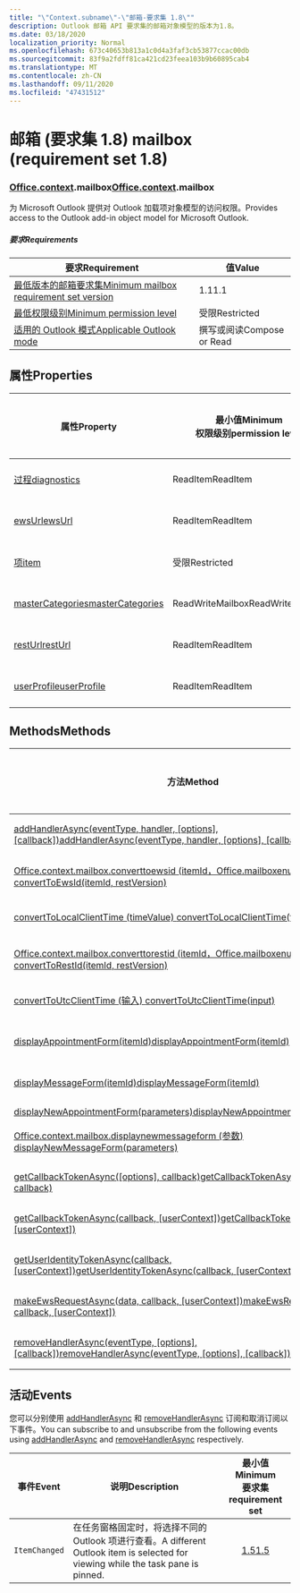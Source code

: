 ```yaml
---
title: "\"Context.subname\"-\"邮箱-要求集 1.8\""
description: Outlook 邮箱 API 要求集的邮箱对象模型的版本为1.8。
ms.date: 03/18/2020
localization_priority: Normal
ms.openlocfilehash: 673c40653b813a1c0d4a3faf3cb53877ccac00db
ms.sourcegitcommit: 83f9a2fdff81ca421cd23feea103b9b60895cab4
ms.translationtype: MT
ms.contentlocale: zh-CN
ms.lasthandoff: 09/11/2020
ms.locfileid: "47431512"
---
```

# <a name="mailbox-requirement-set-18"></a><span data-ttu-id="0edae-103">邮箱 (要求集 1.8) </span><span class="sxs-lookup"><span data-stu-id="0edae-103">mailbox (requirement set 1.8)</span></span>

### <a name="officecontextmailbox"></a><span data-ttu-id="0edae-104">[Office](office.md)[.context](office.context.md).mailbox</span><span class="sxs-lookup"><span data-stu-id="0edae-104">[Office](office.md)[.context](office.context.md).mailbox</span></span>

<span data-ttu-id="0edae-105">为 Microsoft Outlook 提供对 Outlook 加载项对象模型的访问权限。</span><span class="sxs-lookup"><span data-stu-id="0edae-105">Provides access to the Outlook add-in object model for Microsoft Outlook.</span></span>

##### <a name="requirements"></a><span data-ttu-id="0edae-106">要求</span><span class="sxs-lookup"><span data-stu-id="0edae-106">Requirements</span></span>

|<span data-ttu-id="0edae-107">要求</span><span class="sxs-lookup"><span data-stu-id="0edae-107">Requirement</span></span>| <span data-ttu-id="0edae-108">值</span><span class="sxs-lookup"><span data-stu-id="0edae-108">Value</span></span>|
|---|---|
|[<span data-ttu-id="0edae-109">最低版本的邮箱要求集</span><span class="sxs-lookup"><span data-stu-id="0edae-109">Minimum mailbox requirement set version</span></span>](../../requirement-sets/outlook-api-requirement-sets.md)| <span data-ttu-id="0edae-110">1.1</span><span class="sxs-lookup"><span data-stu-id="0edae-110">1.1</span></span>|
|[<span data-ttu-id="0edae-111">最低权限级别</span><span class="sxs-lookup"><span data-stu-id="0edae-111">Minimum permission level</span></span>](../../../outlook/understanding-outlook-add-in-permissions.md)| <span data-ttu-id="0edae-112">受限</span><span class="sxs-lookup"><span data-stu-id="0edae-112">Restricted</span></span>|
|[<span data-ttu-id="0edae-113">适用的 Outlook 模式</span><span class="sxs-lookup"><span data-stu-id="0edae-113">Applicable Outlook mode</span></span>](../../../outlook/outlook-add-ins-overview.md#extension-points)| <span data-ttu-id="0edae-114">撰写或阅读</span><span class="sxs-lookup"><span data-stu-id="0edae-114">Compose or Read</span></span>|

## <a name="properties"></a><span data-ttu-id="0edae-115">属性</span><span class="sxs-lookup"><span data-stu-id="0edae-115">Properties</span></span>

| <span data-ttu-id="0edae-116">属性</span><span class="sxs-lookup"><span data-stu-id="0edae-116">Property</span></span> | <span data-ttu-id="0edae-117">最小值</span><span class="sxs-lookup"><span data-stu-id="0edae-117">Minimum</span></span><br><span data-ttu-id="0edae-118">权限级别</span><span class="sxs-lookup"><span data-stu-id="0edae-118">permission level</span></span> | <span data-ttu-id="0edae-119">型号</span><span class="sxs-lookup"><span data-stu-id="0edae-119">Modes</span></span> | <span data-ttu-id="0edae-120">返回类型</span><span class="sxs-lookup"><span data-stu-id="0edae-120">Return type</span></span> | <span data-ttu-id="0edae-121">最小值</span><span class="sxs-lookup"><span data-stu-id="0edae-121">Minimum</span></span><br><span data-ttu-id="0edae-122">要求集</span><span class="sxs-lookup"><span data-stu-id="0edae-122">requirement set</span></span> |
|---|---|---|---|:---:|
| [<span data-ttu-id="0edae-123">过程</span><span class="sxs-lookup"><span data-stu-id="0edae-123">diagnostics</span></span>](/javascript/api/outlook/office.mailbox?view=outlook-js-1.8&preserve-view=true#diagnostics) | <span data-ttu-id="0edae-124">ReadItem</span><span class="sxs-lookup"><span data-stu-id="0edae-124">ReadItem</span></span> | <span data-ttu-id="0edae-125">撰写</span><span class="sxs-lookup"><span data-stu-id="0edae-125">Compose</span></span><br><span data-ttu-id="0edae-126">阅读</span><span class="sxs-lookup"><span data-stu-id="0edae-126">Read</span></span> | [<span data-ttu-id="0edae-127">Diagnostics</span><span class="sxs-lookup"><span data-stu-id="0edae-127">Diagnostics</span></span>](/javascript/api/outlook/office.diagnostics?view=outlook-js-1.8&preserve-view=true) | [<span data-ttu-id="0edae-128">1.1</span><span class="sxs-lookup"><span data-stu-id="0edae-128">1.1</span></span>](../requirement-set-1.1/outlook-requirement-set-1.1.md) |
| [<span data-ttu-id="0edae-129">ewsUrl</span><span class="sxs-lookup"><span data-stu-id="0edae-129">ewsUrl</span></span>](/javascript/api/outlook/office.mailbox?view=outlook-js-1.8&preserve-view=true#ewsurl) | <span data-ttu-id="0edae-130">ReadItem</span><span class="sxs-lookup"><span data-stu-id="0edae-130">ReadItem</span></span> | <span data-ttu-id="0edae-131">撰写</span><span class="sxs-lookup"><span data-stu-id="0edae-131">Compose</span></span><br><span data-ttu-id="0edae-132">阅读</span><span class="sxs-lookup"><span data-stu-id="0edae-132">Read</span></span> | <span data-ttu-id="0edae-133">String</span><span class="sxs-lookup"><span data-stu-id="0edae-133">String</span></span> | [<span data-ttu-id="0edae-134">1.1</span><span class="sxs-lookup"><span data-stu-id="0edae-134">1.1</span></span>](../requirement-set-1.1/outlook-requirement-set-1.1.md) |
| [<span data-ttu-id="0edae-135">项</span><span class="sxs-lookup"><span data-stu-id="0edae-135">item</span></span>](office.context.mailbox.item.md) | <span data-ttu-id="0edae-136">受限</span><span class="sxs-lookup"><span data-stu-id="0edae-136">Restricted</span></span> | <span data-ttu-id="0edae-137">撰写</span><span class="sxs-lookup"><span data-stu-id="0edae-137">Compose</span></span><br><span data-ttu-id="0edae-138">阅读</span><span class="sxs-lookup"><span data-stu-id="0edae-138">Read</span></span> | [<span data-ttu-id="0edae-139">项</span><span class="sxs-lookup"><span data-stu-id="0edae-139">Item</span></span>](/javascript/api/outlook/office.item?view=outlook-js-1.8&preserve-view=true) | [<span data-ttu-id="0edae-140">1.1</span><span class="sxs-lookup"><span data-stu-id="0edae-140">1.1</span></span>](../requirement-set-1.1/outlook-requirement-set-1.1.md) |
| [<span data-ttu-id="0edae-141">masterCategories</span><span class="sxs-lookup"><span data-stu-id="0edae-141">masterCategories</span></span>](/javascript/api/outlook/office.mailbox?view=outlook-js-1.8&preserve-view=true#mastercategories) | <span data-ttu-id="0edae-142">ReadWriteMailbox</span><span class="sxs-lookup"><span data-stu-id="0edae-142">ReadWriteMailbox</span></span> | <span data-ttu-id="0edae-143">撰写</span><span class="sxs-lookup"><span data-stu-id="0edae-143">Compose</span></span><br><span data-ttu-id="0edae-144">阅读</span><span class="sxs-lookup"><span data-stu-id="0edae-144">Read</span></span> | [<span data-ttu-id="0edae-145">MasterCategories</span><span class="sxs-lookup"><span data-stu-id="0edae-145">MasterCategories</span></span>](/javascript/api/outlook/office.mastercategories?view=outlook-js-1.8&preserve-view=true) | [<span data-ttu-id="0edae-146">1.8</span><span class="sxs-lookup"><span data-stu-id="0edae-146">1.8</span></span>](../requirement-set-1.8/outlook-requirement-set-1.8.md) |
| [<span data-ttu-id="0edae-147">restUrl</span><span class="sxs-lookup"><span data-stu-id="0edae-147">restUrl</span></span>](/javascript/api/outlook/office.mailbox?view=outlook-js-1.8&preserve-view=true#resturl) | <span data-ttu-id="0edae-148">ReadItem</span><span class="sxs-lookup"><span data-stu-id="0edae-148">ReadItem</span></span> | <span data-ttu-id="0edae-149">撰写</span><span class="sxs-lookup"><span data-stu-id="0edae-149">Compose</span></span><br><span data-ttu-id="0edae-150">阅读</span><span class="sxs-lookup"><span data-stu-id="0edae-150">Read</span></span> | <span data-ttu-id="0edae-151">String</span><span class="sxs-lookup"><span data-stu-id="0edae-151">String</span></span> | [<span data-ttu-id="0edae-152">1.5</span><span class="sxs-lookup"><span data-stu-id="0edae-152">1.5</span></span>](../requirement-set-1.5/outlook-requirement-set-1.5.md) |
| [<span data-ttu-id="0edae-153">userProfile</span><span class="sxs-lookup"><span data-stu-id="0edae-153">userProfile</span></span>](/javascript/api/outlook/office.mailbox?view=outlook-js-1.8&preserve-view=true#userprofile) | <span data-ttu-id="0edae-154">ReadItem</span><span class="sxs-lookup"><span data-stu-id="0edae-154">ReadItem</span></span> | <span data-ttu-id="0edae-155">撰写</span><span class="sxs-lookup"><span data-stu-id="0edae-155">Compose</span></span><br><span data-ttu-id="0edae-156">阅读</span><span class="sxs-lookup"><span data-stu-id="0edae-156">Read</span></span> | [<span data-ttu-id="0edae-157">UserProfile</span><span class="sxs-lookup"><span data-stu-id="0edae-157">UserProfile</span></span>](/javascript/api/outlook/office.userprofile?view=outlook-js-1.8&preserve-view=true) | [<span data-ttu-id="0edae-158">1.1</span><span class="sxs-lookup"><span data-stu-id="0edae-158">1.1</span></span>](../requirement-set-1.1/outlook-requirement-set-1.1.md) |

## <a name="methods"></a><span data-ttu-id="0edae-159">Methods</span><span class="sxs-lookup"><span data-stu-id="0edae-159">Methods</span></span>

| <span data-ttu-id="0edae-160">方法</span><span class="sxs-lookup"><span data-stu-id="0edae-160">Method</span></span> | <span data-ttu-id="0edae-161">最小值</span><span class="sxs-lookup"><span data-stu-id="0edae-161">Minimum</span></span><br><span data-ttu-id="0edae-162">权限级别</span><span class="sxs-lookup"><span data-stu-id="0edae-162">permission level</span></span> | <span data-ttu-id="0edae-163">型号</span><span class="sxs-lookup"><span data-stu-id="0edae-163">Modes</span></span> | <span data-ttu-id="0edae-164">最小值</span><span class="sxs-lookup"><span data-stu-id="0edae-164">Minimum</span></span><br><span data-ttu-id="0edae-165">要求集</span><span class="sxs-lookup"><span data-stu-id="0edae-165">requirement set</span></span> |
|---|---|---|:---:|
| <span data-ttu-id="0edae-166">[addHandlerAsync(eventType, handler, [options], [callback])](/javascript/api/outlook/office.mailbox?view=outlook-js-1.8&preserve-view=true#addhandlerasync-eventtype--handler--options--callback-)</span><span class="sxs-lookup"><span data-stu-id="0edae-166">[addHandlerAsync(eventType, handler, [options], [callback])](/javascript/api/outlook/office.mailbox?view=outlook-js-1.8&preserve-view=true#addhandlerasync-eventtype--handler--options--callback-)</span></span> | <span data-ttu-id="0edae-167">ReadItem</span><span class="sxs-lookup"><span data-stu-id="0edae-167">ReadItem</span></span> | <span data-ttu-id="0edae-168">撰写</span><span class="sxs-lookup"><span data-stu-id="0edae-168">Compose</span></span><br><span data-ttu-id="0edae-169">阅读</span><span class="sxs-lookup"><span data-stu-id="0edae-169">Read</span></span> | [<span data-ttu-id="0edae-170">1.5</span><span class="sxs-lookup"><span data-stu-id="0edae-170">1.5</span></span>](../requirement-set-1.5/outlook-requirement-set-1.5.md) |
| [<span data-ttu-id="0edae-171">Office.context.mailbox.converttoewsid (itemId，Office.mailboxenums.restversion) </span><span class="sxs-lookup"><span data-stu-id="0edae-171">convertToEwsId(itemId, restVersion)</span></span>](/javascript/api/outlook/office.mailbox?view=outlook-js-1.8&preserve-view=true#converttoewsid-itemid--restversion-) | <span data-ttu-id="0edae-172">受限</span><span class="sxs-lookup"><span data-stu-id="0edae-172">Restricted</span></span> | <span data-ttu-id="0edae-173">撰写</span><span class="sxs-lookup"><span data-stu-id="0edae-173">Compose</span></span><br><span data-ttu-id="0edae-174">阅读</span><span class="sxs-lookup"><span data-stu-id="0edae-174">Read</span></span> | [<span data-ttu-id="0edae-175">1.3</span><span class="sxs-lookup"><span data-stu-id="0edae-175">1.3</span></span>](../requirement-set-1.3/outlook-requirement-set-1.3.md) |
| [<span data-ttu-id="0edae-176">convertToLocalClientTime (timeValue) </span><span class="sxs-lookup"><span data-stu-id="0edae-176">convertToLocalClientTime(timeValue)</span></span>](/javascript/api/outlook/office.mailbox?view=outlook-js-1.8&preserve-view=true#converttolocalclienttime-timevalue-) | <span data-ttu-id="0edae-177">ReadItem</span><span class="sxs-lookup"><span data-stu-id="0edae-177">ReadItem</span></span> | <span data-ttu-id="0edae-178">撰写</span><span class="sxs-lookup"><span data-stu-id="0edae-178">Compose</span></span><br><span data-ttu-id="0edae-179">阅读</span><span class="sxs-lookup"><span data-stu-id="0edae-179">Read</span></span> | [<span data-ttu-id="0edae-180">1.1</span><span class="sxs-lookup"><span data-stu-id="0edae-180">1.1</span></span>](../requirement-set-1.1/outlook-requirement-set-1.1.md) |
| [<span data-ttu-id="0edae-181">Office.context.mailbox.converttorestid (itemId，Office.mailboxenums.restversion) </span><span class="sxs-lookup"><span data-stu-id="0edae-181">convertToRestId(itemId, restVersion)</span></span>](/javascript/api/outlook/office.mailbox?view=outlook-js-1.8&preserve-view=true#converttorestid-itemid--restversion-) | <span data-ttu-id="0edae-182">受限</span><span class="sxs-lookup"><span data-stu-id="0edae-182">Restricted</span></span> | <span data-ttu-id="0edae-183">撰写</span><span class="sxs-lookup"><span data-stu-id="0edae-183">Compose</span></span><br><span data-ttu-id="0edae-184">阅读</span><span class="sxs-lookup"><span data-stu-id="0edae-184">Read</span></span> | [<span data-ttu-id="0edae-185">1.3</span><span class="sxs-lookup"><span data-stu-id="0edae-185">1.3</span></span>](../requirement-set-1.3/outlook-requirement-set-1.3.md) |
| [<span data-ttu-id="0edae-186">convertToUtcClientTime (输入) </span><span class="sxs-lookup"><span data-stu-id="0edae-186">convertToUtcClientTime(input)</span></span>](/javascript/api/outlook/office.mailbox?view=outlook-js-1.8&preserve-view=true#converttoutcclienttime-input-) | <span data-ttu-id="0edae-187">ReadItem</span><span class="sxs-lookup"><span data-stu-id="0edae-187">ReadItem</span></span> | <span data-ttu-id="0edae-188">撰写</span><span class="sxs-lookup"><span data-stu-id="0edae-188">Compose</span></span><br><span data-ttu-id="0edae-189">阅读</span><span class="sxs-lookup"><span data-stu-id="0edae-189">Read</span></span> | [<span data-ttu-id="0edae-190">1.1</span><span class="sxs-lookup"><span data-stu-id="0edae-190">1.1</span></span>](../requirement-set-1.1/outlook-requirement-set-1.1.md) |
| [<span data-ttu-id="0edae-191">displayAppointmentForm(itemId)</span><span class="sxs-lookup"><span data-stu-id="0edae-191">displayAppointmentForm(itemId)</span></span>](/javascript/api/outlook/office.mailbox?view=outlook-js-1.8&preserve-view=true#displayappointmentform-itemid-) | <span data-ttu-id="0edae-192">ReadItem</span><span class="sxs-lookup"><span data-stu-id="0edae-192">ReadItem</span></span> | <span data-ttu-id="0edae-193">撰写</span><span class="sxs-lookup"><span data-stu-id="0edae-193">Compose</span></span><br><span data-ttu-id="0edae-194">阅读</span><span class="sxs-lookup"><span data-stu-id="0edae-194">Read</span></span> | [<span data-ttu-id="0edae-195">1.1</span><span class="sxs-lookup"><span data-stu-id="0edae-195">1.1</span></span>](../requirement-set-1.1/outlook-requirement-set-1.1.md) |
| [<span data-ttu-id="0edae-196">displayMessageForm(itemId)</span><span class="sxs-lookup"><span data-stu-id="0edae-196">displayMessageForm(itemId)</span></span>](/javascript/api/outlook/office.mailbox?view=outlook-js-1.8&preserve-view=true#displaymessageform-itemid-) | <span data-ttu-id="0edae-197">ReadItem</span><span class="sxs-lookup"><span data-stu-id="0edae-197">ReadItem</span></span> | <span data-ttu-id="0edae-198">撰写</span><span class="sxs-lookup"><span data-stu-id="0edae-198">Compose</span></span><br><span data-ttu-id="0edae-199">阅读</span><span class="sxs-lookup"><span data-stu-id="0edae-199">Read</span></span> | [<span data-ttu-id="0edae-200">1.1</span><span class="sxs-lookup"><span data-stu-id="0edae-200">1.1</span></span>](../requirement-set-1.1/outlook-requirement-set-1.1.md) |
| [<span data-ttu-id="0edae-201">displayNewAppointmentForm(parameters)</span><span class="sxs-lookup"><span data-stu-id="0edae-201">displayNewAppointmentForm(parameters)</span></span>](/javascript/api/outlook/office.mailbox?view=outlook-js-1.8&preserve-view=true#displaynewappointmentform-parameters-) | <span data-ttu-id="0edae-202">ReadItem</span><span class="sxs-lookup"><span data-stu-id="0edae-202">ReadItem</span></span> | <span data-ttu-id="0edae-203">阅读</span><span class="sxs-lookup"><span data-stu-id="0edae-203">Read</span></span> | [<span data-ttu-id="0edae-204">1.1</span><span class="sxs-lookup"><span data-stu-id="0edae-204">1.1</span></span>](../requirement-set-1.1/outlook-requirement-set-1.1.md) |
| [<span data-ttu-id="0edae-205">Office.context.mailbox.displaynewmessageform (参数) </span><span class="sxs-lookup"><span data-stu-id="0edae-205">displayNewMessageForm(parameters)</span></span>](/javascript/api/outlook/office.mailbox?view=outlook-js-1.8&preserve-view=true#displaynewmessageform-parameters-) | <span data-ttu-id="0edae-206">ReadItem</span><span class="sxs-lookup"><span data-stu-id="0edae-206">ReadItem</span></span> | <span data-ttu-id="0edae-207">撰写</span><span class="sxs-lookup"><span data-stu-id="0edae-207">Compose</span></span><br><span data-ttu-id="0edae-208">阅读</span><span class="sxs-lookup"><span data-stu-id="0edae-208">Read</span></span> | [<span data-ttu-id="0edae-209">1.6</span><span class="sxs-lookup"><span data-stu-id="0edae-209">1.6</span></span>](../requirement-set-1.6/outlook-requirement-set-1.6.md) |
| <span data-ttu-id="0edae-210">[getCallbackTokenAsync([options], callback)](/javascript/api/outlook/office.mailbox?view=outlook-js-1.8&preserve-view=true#getcallbacktokenasync-options--callback-)</span><span class="sxs-lookup"><span data-stu-id="0edae-210">[getCallbackTokenAsync([options], callback)](/javascript/api/outlook/office.mailbox?view=outlook-js-1.8&preserve-view=true#getcallbacktokenasync-options--callback-)</span></span> | <span data-ttu-id="0edae-211">ReadItem</span><span class="sxs-lookup"><span data-stu-id="0edae-211">ReadItem</span></span> | <span data-ttu-id="0edae-212">撰写</span><span class="sxs-lookup"><span data-stu-id="0edae-212">Compose</span></span><br><span data-ttu-id="0edae-213">阅读</span><span class="sxs-lookup"><span data-stu-id="0edae-213">Read</span></span> | [<span data-ttu-id="0edae-214">1.5</span><span class="sxs-lookup"><span data-stu-id="0edae-214">1.5</span></span>](../requirement-set-1.5/outlook-requirement-set-1.5.md) |
| <span data-ttu-id="0edae-215">[getCallbackTokenAsync(callback, [userContext])](/javascript/api/outlook/office.mailbox?view=outlook-js-1.8&preserve-view=true#getcallbacktokenasync-callback--usercontext-)</span><span class="sxs-lookup"><span data-stu-id="0edae-215">[getCallbackTokenAsync(callback, [userContext])](/javascript/api/outlook/office.mailbox?view=outlook-js-1.8&preserve-view=true#getcallbacktokenasync-callback--usercontext-)</span></span> | <span data-ttu-id="0edae-216">ReadItem</span><span class="sxs-lookup"><span data-stu-id="0edae-216">ReadItem</span></span> | <span data-ttu-id="0edae-217">撰写</span><span class="sxs-lookup"><span data-stu-id="0edae-217">Compose</span></span><br><span data-ttu-id="0edae-218">阅读</span><span class="sxs-lookup"><span data-stu-id="0edae-218">Read</span></span> | [<span data-ttu-id="0edae-219">1.3</span><span class="sxs-lookup"><span data-stu-id="0edae-219">1.3</span></span>](../requirement-set-1.3/outlook-requirement-set-1.3.md)<br>[<span data-ttu-id="0edae-220">1.1</span><span class="sxs-lookup"><span data-stu-id="0edae-220">1.1</span></span>](../requirement-set-1.1/outlook-requirement-set-1.1.md) |
| <span data-ttu-id="0edae-221">[getUserIdentityTokenAsync(callback, [userContext])](/javascript/api/outlook/office.mailbox?view=outlook-js-1.8&preserve-view=true#getuseridentitytokenasync-callback--usercontext-)</span><span class="sxs-lookup"><span data-stu-id="0edae-221">[getUserIdentityTokenAsync(callback, [userContext])](/javascript/api/outlook/office.mailbox?view=outlook-js-1.8&preserve-view=true#getuseridentitytokenasync-callback--usercontext-)</span></span> | <span data-ttu-id="0edae-222">ReadItem</span><span class="sxs-lookup"><span data-stu-id="0edae-222">ReadItem</span></span> | <span data-ttu-id="0edae-223">撰写</span><span class="sxs-lookup"><span data-stu-id="0edae-223">Compose</span></span><br><span data-ttu-id="0edae-224">阅读</span><span class="sxs-lookup"><span data-stu-id="0edae-224">Read</span></span> | [<span data-ttu-id="0edae-225">1.1</span><span class="sxs-lookup"><span data-stu-id="0edae-225">1.1</span></span>](../requirement-set-1.1/outlook-requirement-set-1.1.md) |
| <span data-ttu-id="0edae-226">[makeEwsRequestAsync(data, callback, [userContext])](/javascript/api/outlook/office.mailbox?view=outlook-js-1.8&preserve-view=true#makeewsrequestasync-data--callback--usercontext-)</span><span class="sxs-lookup"><span data-stu-id="0edae-226">[makeEwsRequestAsync(data, callback, [userContext])](/javascript/api/outlook/office.mailbox?view=outlook-js-1.8&preserve-view=true#makeewsrequestasync-data--callback--usercontext-)</span></span> | <span data-ttu-id="0edae-227">ReadWriteMailbox</span><span class="sxs-lookup"><span data-stu-id="0edae-227">ReadWriteMailbox</span></span> | <span data-ttu-id="0edae-228">撰写</span><span class="sxs-lookup"><span data-stu-id="0edae-228">Compose</span></span><br><span data-ttu-id="0edae-229">阅读</span><span class="sxs-lookup"><span data-stu-id="0edae-229">Read</span></span> | [<span data-ttu-id="0edae-230">1.1</span><span class="sxs-lookup"><span data-stu-id="0edae-230">1.1</span></span>](../requirement-set-1.1/outlook-requirement-set-1.1.md) |
| <span data-ttu-id="0edae-231">[removeHandlerAsync(eventType, [options], [callback])](/javascript/api/outlook/office.mailbox?view=outlook-js-1.8&preserve-view=true#removehandlerasync-eventtype--options--callback-)</span><span class="sxs-lookup"><span data-stu-id="0edae-231">[removeHandlerAsync(eventType, [options], [callback])](/javascript/api/outlook/office.mailbox?view=outlook-js-1.8&preserve-view=true#removehandlerasync-eventtype--options--callback-)</span></span> | <span data-ttu-id="0edae-232">ReadItem</span><span class="sxs-lookup"><span data-stu-id="0edae-232">ReadItem</span></span> | <span data-ttu-id="0edae-233">撰写</span><span class="sxs-lookup"><span data-stu-id="0edae-233">Compose</span></span><br><span data-ttu-id="0edae-234">阅读</span><span class="sxs-lookup"><span data-stu-id="0edae-234">Read</span></span> | [<span data-ttu-id="0edae-235">1.5</span><span class="sxs-lookup"><span data-stu-id="0edae-235">1.5</span></span>](../requirement-set-1.5/outlook-requirement-set-1.5.md) |

## <a name="events"></a><span data-ttu-id="0edae-236">活动</span><span class="sxs-lookup"><span data-stu-id="0edae-236">Events</span></span>

<span data-ttu-id="0edae-237">您可以分别使用 [addHandlerAsync](/javascript/api/outlook/office.mailbox?view=outlook-js-1.8&preserve-view=true#addhandlerasync-eventtype--handler--options--callback-) 和 [removeHandlerAsync](/javascript/api/outlook/office.mailbox?view=outlook-js-1.8&preserve-view=true#removehandlerasync-eventtype--options--callback-) 订阅和取消订阅以下事件。</span><span class="sxs-lookup"><span data-stu-id="0edae-237">You can subscribe to and unsubscribe from the following events using [addHandlerAsync](/javascript/api/outlook/office.mailbox?view=outlook-js-1.8&preserve-view=true#addhandlerasync-eventtype--handler--options--callback-) and [removeHandlerAsync](/javascript/api/outlook/office.mailbox?view=outlook-js-1.8&preserve-view=true#removehandlerasync-eventtype--options--callback-) respectively.</span></span>

| <span data-ttu-id="0edae-238">事件</span><span class="sxs-lookup"><span data-stu-id="0edae-238">Event</span></span> | <span data-ttu-id="0edae-239">说明</span><span class="sxs-lookup"><span data-stu-id="0edae-239">Description</span></span> | <span data-ttu-id="0edae-240">最小值</span><span class="sxs-lookup"><span data-stu-id="0edae-240">Minimum</span></span><br><span data-ttu-id="0edae-241">要求集</span><span class="sxs-lookup"><span data-stu-id="0edae-241">requirement set</span></span> |
|---|---|:---:|
|`ItemChanged`| <span data-ttu-id="0edae-242">在任务窗格固定时，将选择不同的 Outlook 项进行查看。</span><span class="sxs-lookup"><span data-stu-id="0edae-242">A different Outlook item is selected for viewing while the task pane is pinned.</span></span> | [<span data-ttu-id="0edae-243">1.5</span><span class="sxs-lookup"><span data-stu-id="0edae-243">1.5</span></span>](../requirement-set-1.5/outlook-requirement-set-1.5.md) |
